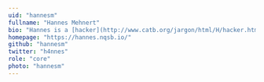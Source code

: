 ```yaml
---
uid: "hannesm"
fullname: "Hannes Mehnert"
bio: "Hannes is a [hacker](http://www.catb.org/jargon/html/H/hacker.html) (in the original sense of the word), 3X years old. In his spare time, he's not only a hacker, but also a barista. He likes to travel and repair his recumbent bicycle. He co-authored the TLS stack, and since then has touched many parts of the Mirage stack in the quest to release 3.0"
homepage: "https://hannes.nqsb.io/"
github: "hannesm"
twitter: "h4nnes"
role: "core"
photo: "hannesm"
---
```

